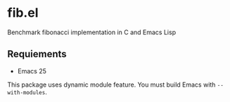 # fib.el

Benchmark fibonacci implementation in C and Emacs Lisp

## Requiements

- Emacs 25

This package uses dynamic module feature. You must build Emacs with `--with-modules`.

